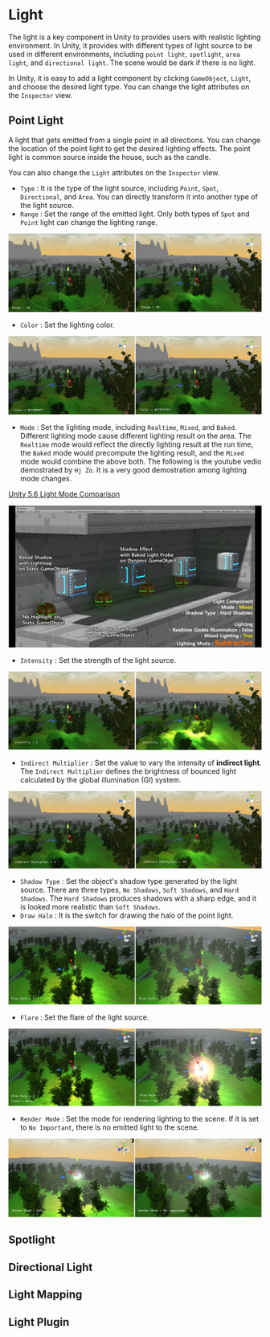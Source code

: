# Light



The light is a key component in Unity to provides users with realistic lighting environment. In Unity, it provides with different types of light source to be used in different environments, including `point light`, `spotlight`, `area light`, and `directional light`. The scene would be dark if there is no light.

In Unity, it is easy to add a light component by clicking `GameObject`, `Light`, and choose the desired light type. You can change the light attributes on the `Inspector` view.



## Point Light



A light that gets emitted from a single point in all directions. You can change the location of the point light to get the desired lighting effects. The point light is common source inside the house, such as the candle. 



You can also change the `Light` attributes on the `Inspector` view.

* `Type` : It is the type of the light source, including `Point`, `Spot`, `Directional`, and `Area`. You can directly transform it into another type of the light source.
* `Range` : Set the range of the emitted light. Only both types of `Spot` and `Point` light can change the lighting range.

![range of the point light](../image/unity_point_light_range.png)

* `Color` : Set the lighting color.

![color of the point light](../image/unity_point_light_color.png)

* `Mode` : Set the lighting mode, including `Realtime`, `Mixed`, and `Baked`. Different lighting mode cause different lighting result on the area. The `Realtime` mode would reflect the directly lighting result at the run time, the `Baked` mode would precompute the lighting result, and the `Mixed` mode would combine the above both. The following is the youtube vedio demostrated by `Hj Zo`. It is a very good demostration among lighting mode changes.

[Unity 5.6 Light Mode Comparison](https://www.youtube.com/watch?v=sQPa8sLtICs)

![light reference](../image/unity_light_reference.png)

* `Intensity` : Set the strength of the light source.

![intensity of point light](../image/unity_point_light_intensity.png)

* `Indirect Multiplier` : Set the value to vary the intensity of **indirect light**. The `Indirect Multiplier` defines the brightness of bounced light calculated by the global illumination (GI) system.

![indirect multiplier](../image/unity_point_light_indirect_multiplier.png)

* `Shadow Type` : Set the object's shadow type generated by the light source. There are three types, `No Shadows`, `Soft Shadows`, and `Hard Shadows`. The `Hard Shadows` produces shadows with a sharp edge, and it is looked more realistic than `Soft Shadows`.
* `Draw Halo` : It is the switch for drawing the halo of the point light.

![Draw Halo](../image/unity_point_light_draw_halo.png)

* `Flare` : Set the flare of the light source.

![Flare](../image/unity_point_light_flare.png)

* `Render Mode` : Set the mode for rendering lighting to the scene. If it is set to `No Important`, there is no emitted light to the scene.

![render mode](../image/unity_point_light_no_important.png)



## Spotlight







## Directional Light







## Light Mapping







## Light Plugin







